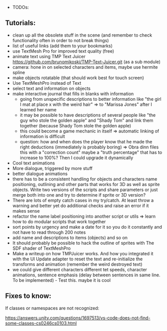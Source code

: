 * TODOs:

## Tutorials:
- clean up all the obsolete stuff in the scene (and remember to check functionality often in order to not break things)
- list of useful links (add them to your bookmarks)
- use TextMesh Pro for improved text quality (free)
- animate text using TMP Text Juicer https://github.com/brunomikoski/TMP-Text-Juicer.git (as a sub module)
- camera: hone in on selected characters and items, maybe use hermite spline
- make objects rotatable (that should work best for touch screen)
- Use TextMeshPro instead of Text
- select text and information on objects
- make interactive journal that fills in blanks with information
  - going from unspecific descriptions to better information like "the girl I mat at place x with the weird hair" => to "Marissa Jones" after I learned her name
  - it may be possible to have descriptions of several people like "the guy who stole the golden apple" and "Shady Tom" and link them together (because Shady Tom stole the golden apple)
  - this could become a game mechanic in itself => automatic linking of information is difficult
  - question: how and when does the player know that he made the right deductions (immediately is probably boring) => Obra dinn files this with a "correction count" maybe a "truth percentage" that has to increase to 100%? Then I could upgrade it dynamically
- Cool text animations
- More dialogue, triggered by more stuff
- better dialogue animations
- there has to be a consistent handling for objects and characters name positioning, outlining and other parts that works for 3D as well as sprite objects. Write two versions of the scripts and share parameters or just merge both into one and try to determine if sprite or 3D version?
- There are lots of empty catch cases in my try/catch. At least throw a warning and better yet do additional checks and raise an error if it makes sense
- refactor the name label positioning into another script or utils => learn how to do modular scripts that work together
- sort points by urgency and make a date for it so you do it constantly and not have to read through 200 notes
- add name and descriptions to items (objects) and so on
- It should probably be possible to hack the outline of sprites with The SDF shader of TextMeshPro
- Make a writeup on how TMPJuicer works. And how you integrated it with the UI Update adapter to reset the text and re-initialize the transforms and animation (remember the weird destroyed text)
- we could give different characters different tet speeds, character animations, sentence emphasis (delay between sentences in same line. To be implemented) - Test this. maybe it is cool

## Fixes to know:

If classes or namespaces are not recognized:

https://answers.unity.com/questions/1697513/vs-code-does-not-find-some-classes-cs0246cs0103.html